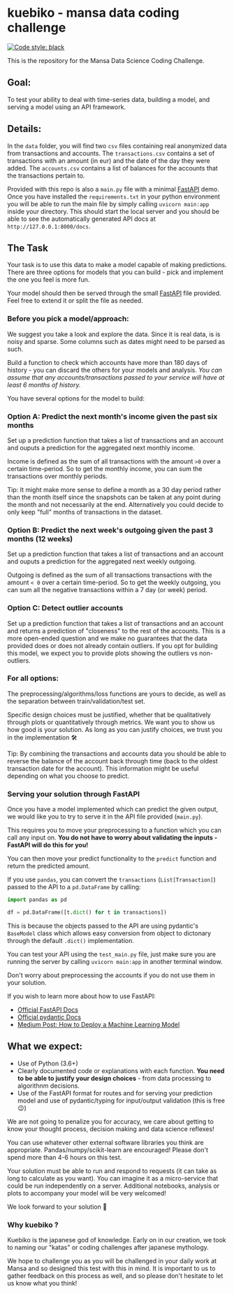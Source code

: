 # kuebiko - mansa data coding challenge

[![Code style: black](https://img.shields.io/badge/code%20style-black-000000.svg)](https://github.com/psf/black)

This is the repository for the Mansa Data Science Coding Challenge.

## Goal:

To test your ability to deal with time-series data, building a model, and serving a model using an API framework.


## Details:

In the `data` folder, you will find two `csv` files containing real anonymized data from transactions and accounts. The `transactions.csv` contains a set of transactions with an amount (in eur) and the date of the day they were added. The `accounts.csv` contains a list of balances for the accounts that the transactions pertain to. 

Provided with this repo is also a `main.py` file with a minimal [FastAPI](https://fastapi.tiangolo.com/) demo. Once you have installed the `requirements.txt` in your python environment you will be able to run the main file by simply calling `uvicorn main:app` inside your directory. This should start the local server and you should be able to see the automatically generated API docs at `http://127.0.0.1:8000/docs`. 

## The Task

Your task is to use this data to make a model capable of making predictions. There are three options for models that you can build - pick and implement the one you feel is more fun. 

Your model should then be served through the small [FastAPI](https://fastapi.tiangolo.com/) file provided. Feel free to extend it or split the file as needed.

### Before you pick a model/approach:
We suggest you take a look and explore the data. Since it is real data, is is noisy and sparse. Some columns such as dates might need to be parsed as such. 

Build a function to check which accounts have more than 180 days of history - you can discard the others for your models and analysis. *You can assume that any accounts/transactions passed to your service will have at least 6 months of history.*

You have several options for the model to build:

### Option A: Predict the next month's income given the past six months

Set up a prediction function that takes a list of transactions and an account and ouputs a prediction for the aggregated next monthly income. 

Income is defined as the sum of all transactions with the amount `>0` over a certain time-period. So to get the monthly income, you can sum the transactions over monthly periods. 

Tip: It might make more sense to define a month as a 30 day period rather than the month itself since the snapshots can be taken at any point during the month and not necessarily at the end. Alternatively you could decide to only keep "full" months of transactions in the dataset.  

### Option B: Predict the next week's outgoing given the past 3 months (12 weeks)

Set up a prediction function that takes a list of transactions and an account and ouputs a prediction for the aggregated next weekly outgoing. 

Outgoing is defined as the sum of all transactions transactions with the amount `< 0` over a certain time-period. So to get the weekly outgoing, you can sum all the negative transactions within a 7 day (or week) period.
    
### Option C: Detect outlier accounts

Set up a prediction function that takes a list of transactions and an account and returns a prediction of "closeness" to the rest of the accounts. This is a more open-ended question and we make no guarantees that the data provided does or does not already contain outliers. If you opt for building this model, we expect you to provide plots showing the outliers vs non-outliers.


### For all options:

The preprocessing/algorithms/loss functions are yours to decide, as well as the separation between train/validation/test set. 

Specific design choices must be justified, whether that be qualitatively through plots or quantitatively through metrics. We want you to show us how good is your solution. As long as you can justify choices, we trust you in the implementation 🛠

Tip: By combining the transactions and accounts data you should be able to reverse the balance of the account back through time (back to the oldest transaction date for the account). This information might be useful depending on what you choose to predict.


### Serving your solution through FastAPI

Once you have a model implemented which can predict the given output, we would like you to try to serve it in the API file provided (`main.py`).
 
This requires you to move your preprocessing to a function which you can call any input on. **You do not have to worry about validating the inputs - FastAPI will do this for you!**

You can then move your predict functionality to the `predict` function and return the predicted amount.
 

If you use `pandas`, you can convert the `transactions` (`List[Transaction]`) passed to the API to a `pd.DataFrame` by calling:

```python
import pandas as pd 

df = pd.DataFrame([t.dict() for t in transactions])
``` 

This is because the objects passed to the API are using pydantic's `BaseModel` class which allows easy conversion from object to dictonary through the default `.dict()` implementation.

You can test your API using the `test_main.py` file, just make sure you are running the server by calling `uvicorn main:app` in another terminal window.

Don't worry about preprocessing the accounts if you do not use them in your solution.

If you wish to learn more about how to use FastAPI:

- [Official FastAPI Docs](https://fastapi.tiangolo.com/)
- [Official pydantic Docs](https://pydantic-docs.helpmanual.io/)
- [Medium Post: How to Deploy a Machine Learning Model](https://towardsdatascience.com/how-to-deploy-a-machine-learning-model-dc51200fe8cf)

## What we expect:

- Use of Python (3.6+)
- Clearly documented code or explanations with each function. **You need to be able to justify your design choices** - from data processing to algorithnm decisions.
- Use of the FastAPI format for routes and for serving your prediction model and use of pydantic/typing for input/output validation (this is free 😉)

We are not going to penalize you for accuracy, we care about getting to know your thought process, decision making and data science reflexes!

You can use whatever other external software libraries you think are appropriate. Pandas/numpy/scikit-learn are encouraged! Please don't spend more than 4-6 hours on this test.

Your solution must be able to run and respond to requests (it can take as long to calculate as you want). You can imagine it as a micro-service that could be run independently on a server. Additional notebooks, analysis or plots to accompany your model will be very welcomed!

We look forward to your solution 🙂

### Why kuebiko ?

Kuebiko is the japanese god of knowledge. Early on in our creation, we took to naming our "katas" or coding challenges after japanese mythology. 

We hope to challenge you as you will be challenged in your daily work at Mansa and so designed this test with this in mind. It is important to us to gather feedback on this process as well, and so please don't hesitate to let us know what you think!
